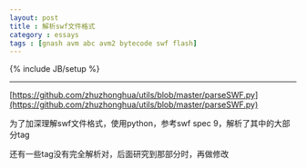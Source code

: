```yaml
---
layout: post
title : 解析swf文件格式
category : essays
tags : [gnash avm abc avm2 bytecode swf flash]
---
```

{% include JB/setup %}


---

[https://github.com/zhuzhonghua/utils/blob/master/parseSWF.py](https://github.com/zhuzhonghua/utils/blob/master/parseSWF.py)

为了加深理解swf文件格式，使用python，参考swf spec 9，解析了其中的大部分tag

还有一些tag没有完全解析对，后面研究到那部分时，再做修改